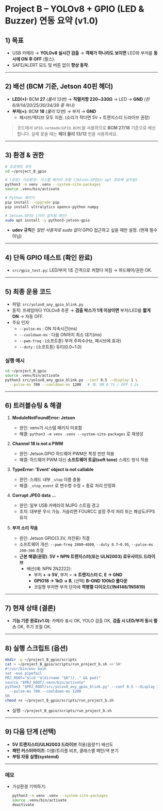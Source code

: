 # Project B – YOLOv8 + GPIO (LED & Buzzer) 연동 요약 (v1.0)

## 1) 목표
- USB 카메라 → **YOLOv8 실시간 검출** → **객체가 하나라도 보이면** LED와 부저를 **동시에 ON 후 OFF** (펄스).
- SAFE/ALERT 모드 및 버튼 없이 **항상 동작**.

---

## 2) 배선 (BCM 기준, Jetson 40핀 헤더)
- **LED(+):** BCM **27** *(물리 13번)* → **직렬저항 220~330Ω** → LED → **GND** *(핀 6/9/14/20/25/30/34/39 중 하나)*
- **부저(+):** BCM **18** *(물리 12번)* → 부저 → **GND**
  - 패시브/액티브 모두 지원. (소리가 작다면 5V + 트랜지스터 드라이브 권장)

> 코드에서 `GPIO.setmode(GPIO.BCM)`을 사용하므로 **BCM 27/18** 기준으로 배선합니다. 실제 꽂을 때는 **헤더 물리 13/12** 핀을 사용하세요.

---

## 3) 환경 & 권한
```bash
# 프로젝트 루트
cd ~/project_B_gpio

# (권장) 가상환경: 시스템 패키지 포함 (Jetson.GPIO는 apt 경로에 설치됨)
python3 -m venv .venv --system-site-packages
source .venv/bin/activate

# Python 패키지
pip install --upgrade pip
pip install ultralytics opencv-python numpy

# Jetson.GPIO (이미 설치됨 확인)
sudo apt install -y python3-jetson-gpio
```
- **udev 규칙**은 *일반 사용자로 sudo 없이* GPIO 접근하고 싶을 때만 설정. (현재 필수 아님)

---

## 4) 단독 GPIO 테스트 (확인 완료)
- `src/gpio_test.py`: LED/부저 1초 간격으로 켜졌다 꺼짐 → 하드웨어/권한 OK.

---

## 5) 최종 운용 코드
- 파일: `src/yolov8_any_gpio_blink.py`
- 동작: 프레임마다 YOLOv8 추론 → **검출 박스가 1개 이상이면** 부저/LED를 **짧게 ON** → 자동 OFF.
- 주요 인자
  - `--pulse-ms` : ON 지속시간(ms)
  - `--cooldown-ms` : 다음 ON까지 최소 대기(ms)
  - `--pwm-freq` : (소프트톤) 부저 주파수(Hz, 패시브에 효과)
  - `--duty` : (소프트톤) 듀티(0.0~1.0)

### 실행 예시
```bash
cd ~/project_B_gpio
source .venv/bin/activate
python3 src/yolov8_any_gpio_blink.py --conf 0.5 --display 1 \
  --pulse-ms 700 --cooldown-ms 1200   # 예: ON 0.7s / OFF 1.2s
```

---

## 6) 트러블슈팅 & 해결
1) **ModuleNotFoundError: Jetson**
   - 원인: venv가 시스템 패키지 미포함
   - 해결: `python3 -m venv .venv --system-site-packages` 로 재생성

2) **Channel 18 is not a PWM**
   - 원인: Jetson.GPIO 하드웨어 PWM은 특정 핀만 허용
   - 해결: 하드웨어 PWM 대신 **소프트웨어 토글(soft tone)** 스레드 방식 적용

3) **TypeError: 'Event' object is not callable**
   - 원인: 스레드 내부 `_stop` 이름 충돌
   - 해결: `_stop_event` 로 변수명 수정 + 종료 처리 안정화

4) **Corrupt JPEG data …**
   - 원인: 일부 USB 카메라의 MJPG 스트림 경고
   - 조치: 대부분 무시 가능. 거슬리면 FOURCC 설정 주석 처리 또는 해상도/FPS 유지

5) **부저 소리 작음**
   - 원인: Jetson GPIO(3.3V, 저전류) 직결
   - 소프트웨어 개선: `--pwm-freq 2000~4000`, `--duty 0.7~0.95`, `--pulse-ms 200~300` 조절
   - **근본 해결(권장)**: **5V + NPN 트랜지스터(또는 ULN2003) 로우사이드 드라이브**
     - 배선(예: NPN 2N2222):  
       - 부저 **+ → 5V**, 부저 **− → 트랜지스터 C**, **E → GND**  
       - **GPIO18 → 1kΩ → B**, (선택) **B–GND 100kΩ 풀다운**  
       - 코일형 부저면 부저 단자에 **역병렬 다이오드(1N4148/1N5819)**

---

## 7) 현재 상태 (결론)
- **기능 기준 완료(v1.0)**: 카메라 표시 OK, YOLO 검출 OK, **검출 시 LED/부저 동시 펄스** OK, 주기 조절 OK.

---

## 8) 실행 스크립트 (옵션)
```bash
mkdir -p ~/project_B_gpio/scripts
cat > ~/project_B_gpio/scripts/run_project_b.sh <<'SH'
#!/usr/bin/env bash
set -euo pipefail
PRJ_ROOT="$(cd "$(dirname "$0")/.." && pwd)"
source "$PRJ_ROOT/.venv/bin/activate"
python3 "$PRJ_ROOT/src/yolov8_any_gpio_blink.py" --conf 0.5 --display 1 \
  --pulse-ms 700 --cooldown-ms 1200
SH
chmod +x ~/project_B_gpio/scripts/run_project_b.sh
```
- 실행: `~/project_B_gpio/scripts/run_project_b.sh`

---

## 9) 다음 단계 (선택)
- **5V 트랜지스터/ULN2003 드라이브** 적용(음량↑) 배선도
- **패턴 커스터마이즈**: 더블/트리플 비프, 클래스별 패턴/색 분기
- **부팅 자동 실행(systemd)**

---

### 메모
- 가상환경 기억하기:  
  ```bash
  python3 -m venv .venv --system-site-packages
  source .venv/bin/activate
  deactivate
  ```
